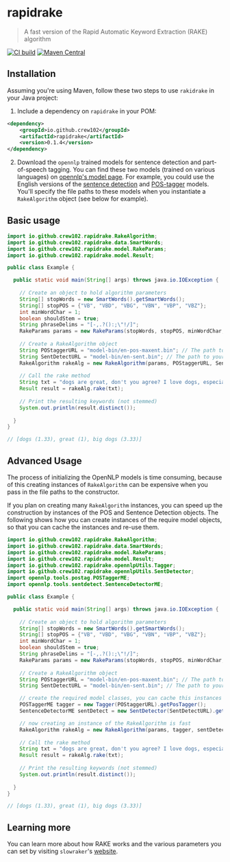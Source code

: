 rapidrake
================

> A fast version of the Rapid Automatic Keyword Extraction (RAKE) algorithm

[![CI build](https://github.com/crew102/rapidrake-java/actions/workflows/ci-build.yml/badge.svg)](https://github.com/crew102/rapidrake-java/actions/workflows/ci-build.yml)
[![Maven Central](https://maven-badges.herokuapp.com/maven-central/io.github.crew102/rapidrake/badge.svg)](https://maven-badges.herokuapp.com/maven-central/io.github.crew102/rapidrake)

Installation
------------

Assuming you're using Maven, follow these two steps to use `rakidrake` in your Java project:

1. Include a dependency on `rapidrake` in your POM:

```xml
<dependency>
    <groupId>io.github.crew102</groupId>
    <artifactId>rapidrake</artifactId>
    <version>0.1.4</version>
</dependency>
```

2. Download the `opennlp` trained models for sentence detection and part-of-speech tagging. You can find these two models (trained on various languages) on [opennlp's model page](http://opennlp.sourceforge.net/models-1.5/). For example, you could use the English versions of the [sentence detection](http://opennlp.sourceforge.net/models-1.5/en-sent.bin) and [POS-tagger](http://opennlp.sourceforge.net/models-1.5/en-pos-maxent.bin) models. You'll specify the file paths to these models when you instantiate a `RakeAlgorithm` object (see below for example).

Basic usage
------------

```java
import io.github.crew102.rapidrake.RakeAlgorithm;
import io.github.crew102.rapidrake.data.SmartWords;
import io.github.crew102.rapidrake.model.RakeParams;
import io.github.crew102.rapidrake.model.Result;

public class Example {

  public static void main(String[] args) throws java.io.IOException {
    
    // Create an object to hold algorithm parameters
    String[] stopWords = new SmartWords().getSmartWords(); 
    String[] stopPOS = {"VB", "VBD", "VBG", "VBN", "VBP", "VBZ"}; 
    int minWordChar = 1;
    boolean shouldStem = true;
    String phraseDelims = "[-,.?():;\"!/]"; 
    RakeParams params = new RakeParams(stopWords, stopPOS, minWordChar, shouldStem, phraseDelims);
    
    // Create a RakeAlgorithm object
    String POStaggerURL = "model-bin/en-pos-maxent.bin"; // The path to your POS tagging model
    String SentDetectURL = "model-bin/en-sent.bin"; // The path to your sentence detection model
    RakeAlgorithm rakeAlg = new RakeAlgorithm(params, POStaggerURL, SentDetectURL);
    
    // Call the rake method
    String txt = "dogs are great, don't you agree? I love dogs, especially big dogs";
    Result result = rakeAlg.rake(txt);
    
    // Print the resulting keywords (not stemmed)
    System.out.println(result.distinct());
    
  }
}

// [dogs (1.33), great (1), big dogs (3.33)]
```

Advanced Usage
--------------
The process of initializing the OpenNLP models is time consuming, because of this creating instances of `RakeAlgorithm`
can be expensive when you pass in the file paths to the constructor. 

If you plan on creating many `RakeAlgorithm` instances, you can speed up the construction by instances of the POS and
Sentence Detection objects. The following shows how you can create instances of the require model objects, so that you
can cache the instances and re-use them.


```java
import io.github.crew102.rapidrake.RakeAlgorithm;
import io.github.crew102.rapidrake.data.SmartWords;
import io.github.crew102.rapidrake.model.RakeParams;
import io.github.crew102.rapidrake.model.Result;
import io.github.crew102.rapidrake.opennlpUtils.Tagger;
import io.github.crew102.rapidrake.opennlpUtils.SentDetector;
import opennlp.tools.postag.POSTaggerME;
import opennlp.tools.sentdetect.SentenceDetectorME;

public class Example {

  public static void main(String[] args) throws java.io.IOException {
    
    // Create an object to hold algorithm parameters
    String[] stopWords = new SmartWords().getSmartWords(); 
    String[] stopPOS = {"VB", "VBD", "VBG", "VBN", "VBP", "VBZ"}; 
    int minWordChar = 1;
    boolean shouldStem = true;
    String phraseDelims = "[-,.?():;\"!/]"; 
    RakeParams params = new RakeParams(stopWords, stopPOS, minWordChar, shouldStem, phraseDelims);
    
    // Create a RakeAlgorithm object
    String POStaggerURL = "model-bin/en-pos-maxent.bin"; // The path to your POS tagging model
    String SentDetectURL = "model-bin/en-sent.bin"; // The path to your sentence detection model

    // create the required model classes, you can cache this instances in a singleton
    POSTaggerME tagger = new Tagger(POStaggerURL).getPosTagger();
    SentenceDetectorME sentDetect = new SentDetector(SentDetectURL).getSentDetector();

    // now creating an instance of the RakeAlgorithm is fast
    RakeAlgorithm rakeAlg = new RakeAlgorithm(params, tagger, sentDetect);
    
    // Call the rake method
    String txt = "dogs are great, don't you agree? I love dogs, especially big dogs";
    Result result = rakeAlg.rake(txt);
    
    // Print the resulting keywords (not stemmed)
    System.out.println(result.distinct());
    
  }
}

// [dogs (1.33), great (1), big dogs (3.33)]
```

Learning more
------------

You can learn more about how RAKE works and the various parameters you can set by visiting `slowraker`'s [website](https://crew102.github.io/slowraker/index.html).